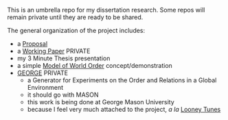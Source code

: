 This is an umbrella repo for my dissertation research. Some repos will remain private until they are ready to be shared. 


The general organization of the project includes:
* a [Proposal](https://github.com/usuallycwdillon/proposal)
* a [Working Paper](https://github.com/usuallycwdillon/workingPaper) PRIVATE
* my 3 Minute Thesis presentation
* a simple [Model of World Order](https://github.com/usuallycwdillon/proposal/blob/master/worldOrder.nlogo) concept/demonstration 
* [GEORGE](https://github.com/usuallycwdillon/george) PRIVATE
  - a Generator for Experiments on the Order and Relations in a Global Environment
  - it should go with MASON
  - this work is being done at George Mason University
  - because I feel very much attached to the project, _a la_ [Looney Tunes](https://youtu.be/ArNz8U7tgU4?t=10)
 
 
